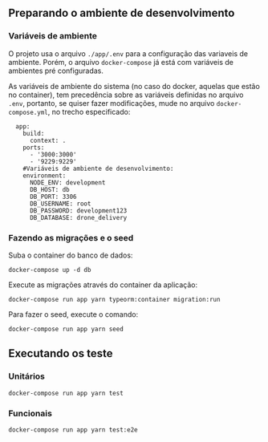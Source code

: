 ## Preparando o ambiente de desenvolvimento

### Variáveis de ambiente

O projeto usa o arquivo `./app/.env` para a configuração das variaveis de ambiente. Porém, o arquivo `docker-compose` já está com variáveis de ambientes pré configuradas.

As variáveis de ambiente do sistema (no caso do docker, aquelas que estão no container), tem precedência sobre as variáveis definidas no arquivo `.env`, portanto, se quiser fazer modificações, mude no arquivo `docker-compose.yml`, no trecho especificado:

```
  app:
    build:
      context: .
    ports:
      - '3000:3000'
      - '9229:9229'
    #Variáveis de ambiente de desenvolvimento:
    environment:
      NODE_ENV: development
      DB_HOST: db
      DB_PORT: 3306
      DB_USERNAME: root
      DB_PASSWORD: development123
      DB_DATABASE: drone_delivery
```

### Fazendo as migrações e o seed

Suba o container do banco de dados:

```
docker-compose up -d db
```

Execute as migrações através do container da aplicação:

```
docker-compose run app yarn typeorm:container migration:run
```

Para fazer o seed, execute o comando:

```
docker-compose run app yarn seed
```

## Executando os teste

### Unitários
```
docker-compose run app yarn test
```

### Funcionais
```
docker-compose run app yarn test:e2e
```